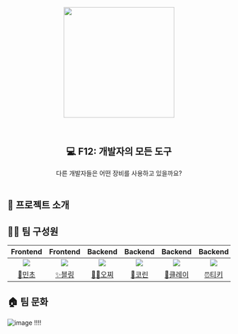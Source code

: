 <p align="middle" >
  <img width="250px;" src="https://user-images.githubusercontent.com/66253212/177762276-97611988-7f8b-4dd0-8855-c139467b5304.png"/>
</p>

<div align="center">
<br/>
  <h2> 💻 F12: 개발자의 모든 도구 </h2>
  다른 개발자들은 어떤 장비를 사용하고 있을까요?
</div>
<br/>
</div>

## 📝 프로젝트 소개

## 👦👧 팀 구성원
|Frontend|Frontend|Backend|Backend|Backend|Backend|Backend|
|:-:|:-:|:-:|:-:|:-:|:-:|:-:|
|![](https://github.com/jswith.png?size=100)|![](https://github.com/uk960214.png?size=100)|![](https://github.com/Ohzzi.png?size=100)|![](https://github.com/hamcheeseburger.png?size=100)|![](https://github.com/yangdongjue5510.png?size=100)|![](https://github.com/yh20studio.png?size=100)|![](https://github.com/Youngyoon-1.png?size=100)|
|[🌿민초](https://github.com/jswith)|[✨블링](https://github.com/uk960214)|[🧘‍♂️오찌](https://github.com/Ohzzi)|[👃코린](https://github.com/hamcheeseburger)|[🧱클레이](https://github.com/yangdongjue5510)|[⏰티키](https://github.com/yh20studio)|[🍪칙촉](https://github.com/Youngyoon-1)|


## 🏠 팀 문화
![image](https://user-images.githubusercontent.com/66253212/177761996-cd2f7fce-50a9-491d-b1b5-31c6a64fb01d.png)
!!!!
